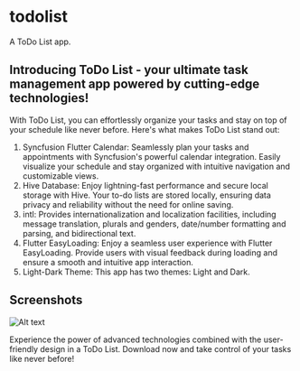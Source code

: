 # todolist

A ToDo List app.

## Introducing ToDo List - your ultimate task management app powered by cutting-edge technologies!

With ToDo List, you can effortlessly organize your tasks and stay on top of your schedule like never before. Here's what makes ToDo List stand out:

1. Syncfusion Flutter Calendar: Seamlessly plan your tasks and appointments with Syncfusion's powerful calendar integration. Easily visualize your schedule and stay organized with intuitive navigation and customizable views.
2. Hive Database: Enjoy lightning-fast performance and secure local storage with Hive. Your to-do lists are stored locally, ensuring data privacy and reliability without the need for online saving.
3. intl: Provides internationalization and localization facilities, including message translation, plurals and genders, date/number formatting and parsing, and bidirectional text.
4. Flutter EasyLoading: Enjoy a seamless user experience with Flutter EasyLoading. Provide users with visual feedback during loading and ensure a smooth and intuitive app interaction.
5. Light-Dark Theme: This app has two themes: Light and Dark.

## Screenshots
![Alt text](https://blogger.googleusercontent.com/img/b/R29vZ2xl/AVvXsEjuQlVgUj3eAH24cCEwO071vk5K-COzHCYV3H0_y3inJVbhXD4lu-9dmB9g12eWB9j42DErKAUOPpyTvkre7Po5R3s_damgKsFzGasWM6G-ef8ihHzSPnzw7Zk2PF2tSB6mlgHtFFXZZRxBXLKGQdBGWFJ90eSEZiymYd50uFjtp7wI55oIiic5ljp5ix8/s3240/ToDo%20List%202.0.png "Main Poster")

Experience the power of advanced technologies combined with the user-friendly design in a ToDo List. Download now and take control of your tasks like never before!


